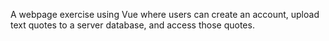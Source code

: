 A webpage exercise using Vue where users can create an account, upload text quotes to a server database, and access those quotes.
